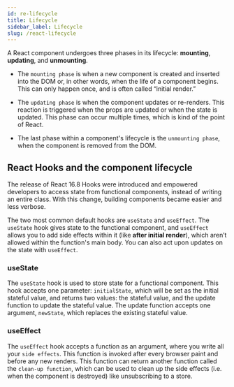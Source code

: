 ```yaml
---
id: re-lifecycle
title: Lifecycle
sidebar_label: Lifecycle
slug: /react-lifecycle
---
```


A React component undergoes three phases in its lifecycle: **mounting**, **updating**, and **unmounting**.

- The `mounting phase` is when a new component is created and inserted into the DOM or, in other words, when the life of a component begins. This can only happen once, and is often called “initial render.”

- The `updating phase` is when the component updates or re-renders. This reaction is triggered when the props are updated or when the state is updated. This phase can occur multiple times, which is kind of the point of React.

- The last phase within a component's lifecycle is the `unmounting phase`, when the component is removed from the DOM.

## React Hooks and the component lifecycle

The release of React 16.8 Hooks were introduced and empowered developers to access state from functional components, instead of writing an entire class. With this change, building components became easier and less verbose.

The two most common default hooks are `useState` and `useEffect`. The `useState` hook gives state to the functional component, and `useEffect` allows you to add side effects within it (like **after initial render**), which aren’t allowed within the function's main body. You can also act upon updates on the state with `useEffect`.

### useState

The `useState` hook is used to store state for a functional component. This hook accepts one parameter: `initialState`, which will be set as the initial stateful value, and returns two values: the stateful value, and the update function to update the stateful value. The update function accepts one argument, `newState`, which replaces the existing stateful value.

### useEffect

The `useEffect` hook accepts a function as an argument, where you write all your `side effects`. This function is invoked after every browser paint and before any new renders. This function can return another function called the `clean-up function`, which can be used to clean up the side effects (i.e. when the component is destroyed) like unsubscribing to a store.
